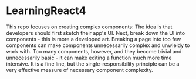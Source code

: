 # LearningReact4
This repo focuses on creating complex components:
The idea is that developers should first sketch their app's UI. Next, break down the UI into components - this is more a developed art. Breaking a page into too few components can make components unnecessarily complex and unwieldy to work with. Too many components, however, and they become trivial and unnecessarily basic - it can make editing a function much more time intensive. It is a fine line, but the single-responsibility principle can be a very effective measure of necessary component complexity. 
